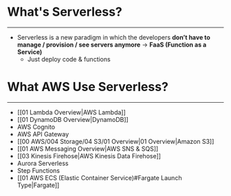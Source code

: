# What's Serverless?
---

* Serverless is a new paradigm in which the developers **don’t have to manage / provision / see servers anymore** -> **FaaS (Function as a Service)**
	* Just deploy code & functions

# What AWS Use Serverless?
---

* [[01 Lambda Overview|AWS Lambda]]
* [[01 DynamoDB Overview|DynamoDB]]
* AWS Cognito 
* AWS API Gateway 
* [[00 AWS/004 Storage/04 S3/01 Overview|01 Overview|Amazon S3]]
* [[01 AWS Messaging Overview|AWS SNS & SQS]]
* [[03 Kinesis Firehose|AWS Kinesis Data Firehose]]
* Aurora Serverless 
* Step Functions
* [[01 AWS ECS (Elastic Container Service)#Fargate Launch Type|Fargate]]